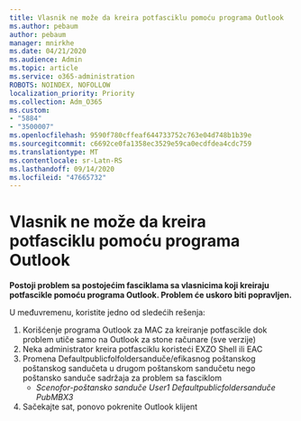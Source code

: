 ```yaml
---
title: Vlasnik ne može da kreira potfasciklu pomoću programa Outlook
ms.author: pebaum
author: pebaum
manager: mnirkhe
ms.date: 04/21/2020
ms.audience: Admin
ms.topic: article
ms.service: o365-administration
ROBOTS: NOINDEX, NOFOLLOW
localization_priority: Priority
ms.collection: Adm_O365
ms.custom:
- "5884"
- "3500007"
ms.openlocfilehash: 9590f780cffeaf644733752c763e04d748b1b39e
ms.sourcegitcommit: c6692ce0fa1358ec3529e59ca0ecdfdea4cdc759
ms.translationtype: MT
ms.contentlocale: sr-Latn-RS
ms.lasthandoff: 09/14/2020
ms.locfileid: "47665732"
---
```

# <a name="owner-cannot-create-sub-folder-using-outlook"></a>Vlasnik ne može da kreira potfasciklu pomoću programa Outlook

**Postoji problem sa postojećim fasciklama sa vlasnicima koji kreiraju potfascikle pomoću programa Outlook. Problem će uskoro biti popravljen.**

U međuvremenu, koristite jedno od sledećih rešenja:

1. Korišćenje programa Outlook za MAC za kreiranje potfascikle dok problem utiče samo na Outlook za stone računare (sve verzije)
2. Neka administrator kreira potfasciklu koristeći EXZO Shell ili EAC
3. Promena Defaultpublicfolfoldersanduče/efikasnog poštanskog poštanskog sandučeta u drugom poštanskom sandučetu nego poštansko sanduče sadržaja za problem sa fasciklom  
    - *Scenofor-poštansko sanduče User1 Defaultpublicfoldersanduče PubMBX3*
4. Sačekajte sat, ponovo pokrenite Outlook klijent